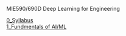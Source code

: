 MIE590/690D Deep Learning for Engineering  

[0_Syllabus](0_Syllabus.md)  
[1_Fundmentals of AI/ML]([1_Fundamentals_of_AI_ML.ipynb](https://nbviewer.org/github/chaitragopalappa/MIE590-690D/blob/main/1_Fundamentals_of_AI_ML.ipynb))
